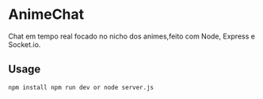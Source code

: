 # AnimeChat

Chat em tempo real focado no nicho dos animes,feito com Node, Express e Socket.io.

## Usage
`
npm install
npm run dev or node server.js
`
